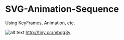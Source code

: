 # SVG-Animation-Sequence

Using KeyFrames, Animation, etc. 

![alt text](https://dash.readme.io/img/emojis/arrow-right-hook.png)    http://tiny.cc/mbgq3y
